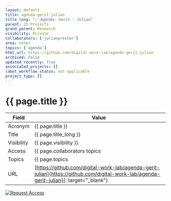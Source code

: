 ```yaml
---
layout: default
title: agenda-gerit-julian
title_long: "✅ Agenda: Gerit - Julian"
parent: 25 Projects
grand_parent: Research
visibility: Private
collaborators: ['julianprester']
area: other
topics: ['agenda']
html_url: https://github.com/digital-work-lab/agenda-gerit-julian
archived: False
updated_recently: True
associated_projects: []
labot_workflow_status: not-applicable
project_type: []
---
```


# {{ page.title }}

Field               | Value
------------------- | ----------------------------------
Acronym             | {{ page.title }}
Title               | {{ page.title_long }}
Visibility          | {{ page.visibility }}
Access              | {{ page.collaborators topics | join: ", "}}
Topics              | {{ page.topics | join: ", " }}
URL                 | [https://github.com/digital-work-lab/agenda-gerit-julian](https://github.com/digital-work-lab/agenda-gerit-julian){: target="_blank"}

[![Request Access](https://img.shields.io/badge/Request-Access-blue?style=for-the-badge)](https://github.com/digital-work-lab/handbook/issues/new?assignees=geritwagner&labels=access+request&template=request-repo-access.md&title=%5BAccess+Request%5D+Request+for+access+to+repository)
